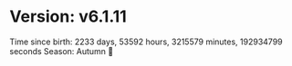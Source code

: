 # Version: v6.1.11
Time since birth: 2233 days, 53592 hours, 3215579 minutes, 192934799 seconds
Season: Autumn 🍁
